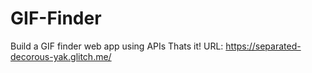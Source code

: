 # GIF-Finder
Build a GIF finder web app using APIs
Thats it!
URL: https://separated-decorous-yak.glitch.me/
